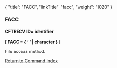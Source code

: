 {
    "title": "FACC",
    "linkTitle": "facc",
    "weight": "1020"
}<span id="facc"></span>

### FACC

#### CFTRECV ID= identifier

****[ FACC
= { ‘
‘ &#124; character } ]****

File access method.

[Return to Command index](../../)
